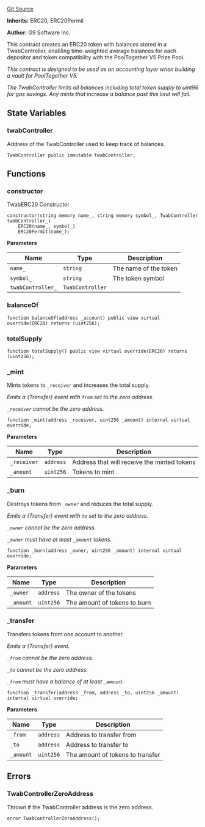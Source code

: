 [Git Source](https://github.com/GenerationSoftware/pt-v5-vault/blob/20fa85c88da69db10b7e4f1a2b1d9cc5b6bca536/src/TwabERC20.sol)

**Inherits:**
ERC20, ERC20Permit

**Author:**
G9 Software Inc.

This contract creates an ERC20 token with balances stored in a TwabController,
enabling time-weighted average balances for each depositor and token compatibility
with the PoolTogether V5 Prize Pool.

*This contract is designed to be used as an accounting layer when building a vault
for PoolTogether V5.*

*The TwabController limits all balances including total token supply to uint96 for
gas savings. Any mints that increase a balance past this limit will fail.*


## State Variables
### twabController
Address of the TwabController used to keep track of balances.


```solidity
TwabController public immutable twabController;
```


## Functions
### constructor

TwabERC20 Constructor


```solidity
constructor(string memory name_, string memory symbol_, TwabController twabController_)
    ERC20(name_, symbol_)
    ERC20Permit(name_);
```
**Parameters**

|Name|Type|Description|
|----|----|-----------|
|`name_`|`string`|The name of the token|
|`symbol_`|`string`|The token symbol|
|`twabController_`|`TwabController`||


### balanceOf


```solidity
function balanceOf(address _account) public view virtual override(ERC20) returns (uint256);
```

### totalSupply


```solidity
function totalSupply() public view virtual override(ERC20) returns (uint256);
```

### _mint

Mints tokens to `_receiver` and increases the total supply.

*Emits a {Transfer} event with `from` set to the zero address.*

*`_receiver` cannot be the zero address.*


```solidity
function _mint(address _receiver, uint256 _amount) internal virtual override;
```
**Parameters**

|Name|Type|Description|
|----|----|-----------|
|`_receiver`|`address`|Address that will receive the minted tokens|
|`_amount`|`uint256`|Tokens to mint|


### _burn

Destroys tokens from `_owner` and reduces the total supply.

*Emits a {Transfer} event with `to` set to the zero address.*

*`_owner` cannot be the zero address.*

*`_owner` must have at least `_amount` tokens.*


```solidity
function _burn(address _owner, uint256 _amount) internal virtual override;
```
**Parameters**

|Name|Type|Description|
|----|----|-----------|
|`_owner`|`address`|The owner of the tokens|
|`_amount`|`uint256`|The amount of tokens to burn|


### _transfer

Transfers tokens from one account to another.

*Emits a {Transfer} event.*

*`_from` cannot be the zero address.*

*`_to` cannot be the zero address.*

*`_from` must have a balance of at least `_amount`.*


```solidity
function _transfer(address _from, address _to, uint256 _amount) internal virtual override;
```
**Parameters**

|Name|Type|Description|
|----|----|-----------|
|`_from`|`address`|Address to transfer from|
|`_to`|`address`|Address to transfer to|
|`_amount`|`uint256`|The amount of tokens to transfer|


## Errors
### TwabControllerZeroAddress
Thrown if the TwabController address is the zero address.


```solidity
error TwabControllerZeroAddress();
```


